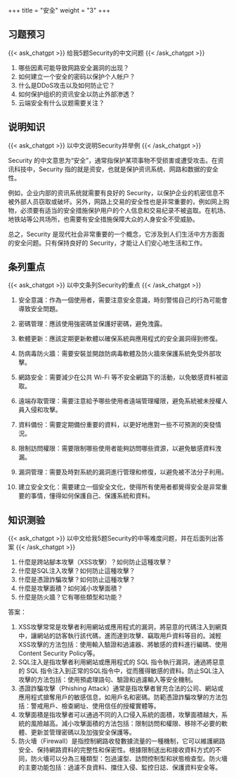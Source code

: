 +++
title = "安全"
weight = "3"
+++
## 习题预习
{{< ask_chatgpt >}}
给我5题Security的中文问题
{{< /ask_chatgpt >}}

1. 哪些因素可能导致网路安全漏洞的出现？
2. 如何建立一个安全的密码以保护个人帐户？
3. 什么是DDoS攻击以及如何防止它？
4. 如何保护组织的资讯安全以防止外部渗透？
5. 云端安全有什么议题需要关注？   

## 说明知识
{{< ask_chatgpt >}}
以中文说明Security并举例
{{< /ask_chatgpt >}}

Security 的中文意思为“安全”，通常指保护某项事物不受损害或遭受攻击。在资讯科技中，Security 指的就是资安，也就是保护资讯系统、网路和数据的安全性。

例如，企业内部的资讯系统就需要有良好的 Security，以保护企业的机密信息不被外部人员窃取或破坏。另外，网路上交易的安全性也是非常重要的，例如网上购物，必须要有适当的安全措施保护用户的个人信息和交易纪录不被盗取。在机场、地铁站等公共场所，也需要有安全措施保障大众的人身安全不受威胁。

总之，Security 是现代社会非常重要的一个概念，它涉及到人们生活中方方面面的安全问题。只有保持良好的 Security，才能让人们安心地生活和工作。   

## 条列重点
{{< ask_chatgpt >}}
以中文条列Security的重点
{{< /ask_chatgpt >}}

1. 安全意識：作為一個使用者，需要注意安全意識，時刻警惕自己的行為可能會導致安全問題。

2. 密碼管理：應該使用強密碼並保護好密碼，避免洩露。

3. 軟體更新：應該定期更新軟體以確保系統與應用程式的安全漏洞得到修復。

4. 防病毒防火牆：需要安裝並開啟防病毒軟體及防火牆來保護系統免受外部攻擊。

5. 網路安全：需要減少在公共 Wi-Fi 等不安全網路下的活動，以免敏感資料被盜取。

6. 遠端存取管理：需要注意給予哪些使用者遠端管理權限，避免系統被未授權人員入侵和攻擊。

7. 資料備份：需要定期備份重要的資料，以更好地應對一些不可預測的突發情況。

8. 限制訪問權限：需要限制哪些使用者能夠訪問哪些資源，以避免敏感資料洩漏。

9. 漏洞管理：需要及時對系統的漏洞進行管理和修復，以避免被不法分子利用。

10. 建立安全文化：需要建立一個安全文化，使得所有使用者都覺得安全是非常重要的事情，懂得如何保護自己、保護系統和資料。   

## 知识测验
{{< ask_chatgpt >}}
以中文给我5题Security的中等难度问题，并在后面列出答案
{{< /ask_chatgpt >}}

1. 什麼是跨站腳本攻擊（XSS攻擊）？如何防止這種攻擊？
2. 什麼是SQL注入攻擊？如何防止這種攻擊？
3. 什麼是憑證詐騙攻擊？如何防止這種攻擊？
4. 什麼是攻擊面積？如何減小攻擊面積？
5. 什麼是防火牆？它有哪些類型和功能？

答案：
1. XSS攻擊常常是攻擊者利用網站或應用程式的漏洞，將惡意的代碼注入到網頁中，讓網站的訪客執行該代碼，進而達到攻擊、竊取用戶資料等目的。減輕XSS攻擊的方法包括：使用輸入驗證和過濾器、將敏感的資料進行編碼、使用Content Security Policy等。
2. SQL注入是指攻擊者利用網站或應用程式的 SQL 指令執行漏洞，通過將惡意的 SQL 指令注入到正常的SQL指令中，從而獲得敏感的資料。防止SQL注入攻擊的方法包括：使用預處理語句、驗證和過濾輸入等安全機制。
3. 憑證詐騙攻擊（Phishing Attack）通常是指攻擊者冒充合法的公司、網站或應用程式搶奪用戶的敏感信息，如用戶名和密碼。防範憑證詐騙攻擊的方法包括：警戒用戶、檢查網址、使用信任的授權實體等。
4. 攻擊面積是指攻擊者可以通過不同的入口侵入系統的面積，攻擊面積越大，系統的風險越高。減小攻擊面積的方法包括：限制訪問和權限、移除不必要的軟體、更新並管理密碼以及加強安全保護等。
5. 防火墻（Firewall）是指控制網路收發數據流量的一種機制，它可以維護網路安全、保持網路資料的完整性和保密性。根據限制送出和接收資料方式的不同，防火墻可以分為三種類型：包過濾型、訪問控制型和狀態檢查型。防火墻的主要功能包括：過濾不良資料、擋住入侵、監控日誌、保護資料安全等。   

